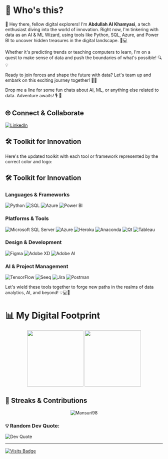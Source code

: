 # 🧸 Who's this?
 
🚀 Hey there, fellow digital explorers! I'm **Abdullah Al Khamyasi**, a tech enthusiast diving into the world of innovation. Right now, I'm tinkering with data as an AI & ML Wizard, using tools like Python, SQL, Azure, and Power BI to uncover hidden treasures in the digital landscape. 🌌💻

Whether it's predicting trends or teaching computers to learn, I'm on a quest to make sense of data and push the boundaries of what's possible! 🔍💡

Ready to join forces and shape the future with data? Let's team up and embark on this exciting journey together! 🌟💼

Drop me a line for some fun chats about AI, ML, or anything else related to data. Adventure awaits! 🎙️ 🚀
 
 
## 🌐 Connect & Collaborate
 
[![LinkedIn](https://img.shields.io/badge/LinkedIn-%230077B5.svg?&style=for-the-badge&logo=linkedin&logoColor=white)](https://www.linkedin.com/in/abdullah-al-khamyasi-7b0322214/)
 
## 🛠️ Toolkit for Innovation

Here's the updated toolkit with each tool or framework represented by the correct color and logo:

## 🛠️ Toolkit for Innovation

### Languages & Frameworks

![Python](https://img.shields.io/badge/python-%233776AB.svg?style=for-the-badge&logo=python&logoColor=white)
![SQL](https://img.shields.io/badge/sql-%2307405e.svg?style=for-the-badge&logo=sql&logoColor=white)
![Azure](https://img.shields.io/badge/azure-%230072C6.svg?style=for-the-badge&logo=microsoft-azure&logoColor=white)
![Power BI](https://img.shields.io/badge/Power_BI-F2C811?style=for-the-badge&logo=Power-BI&logoColor=black)

### Platforms & Tools

![Microsoft SQL Server](https://img.shields.io/badge/Microsoft%20SQL%20Server-CC2927?style=for-the-badge&logo=microsoft%20sql%20server&logoColor=white)
![Azure](https://img.shields.io/badge/azure-%230072C6.svg?style=for-the-badge&logo=microsoft-azure&logoColor=white)
![Heroku](https://img.shields.io/badge/heroku-%23430098.svg?style=for-the-badge&logo=heroku&logoColor=white)
![Anaconda](https://img.shields.io/badge/Anaconda-44A833?style=for-the-badge&logo=Anaconda&logoColor=white)
![Qt](https://img.shields.io/badge/Qt-41CD52?style=for-the-badge&logo=Qt&logoColor=white)
![Tableau](https://img.shields.io/badge/Tableau-E97627?style=for-the-badge&logo=Tableau&logoColor=white)

### Design & Development

![Figma](https://img.shields.io/badge/figma-%23F24E1E.svg?style=for-the-badge&logo=figma&logoColor=white)
![Adobe XD](https://img.shields.io/badge/Adobe%20XD-470137?style=for-the-badge&logo=Adobe%20XD&logoColor=#FF61F6)
![Adobe AI](https://img.shields.io/badge/Adobe%20AI-410137?style=for-the-badge&logo=adobe&logoColor=white)

### AI & Project Management

![TensorFlow](https://img.shields.io/badge/TensorFlow-%23FF6F00.svg?style=for-the-badge&logo=TensorFlow&logoColor=white)
![Seeq](https://img.shields.io/badge/Seeq-FF6C37?style=for-the-badge&logo=Seqq&logoColor=white)
![Jira](https://img.shields.io/badge/jira-%230A0FFF.svg?style=for-the-badge&logo=jira&logoColor=white)
![Postman](https://img.shields.io/badge/Postman-FF6C37?style=for-the-badge&logo=postman&logoColor=white)

Let's wield these tools together to forge new paths in the realms of data analytics, AI, and beyond! 💡💻🚀
# 📊 My Digital Footprint
<p align="center">
<img height="180em" src="https://github-readme-stats-eight-theta.vercel.app/api?username=ABZ119&show_icons=true&theme=algolia&include_all_commits=true&count_private=true"/>
<img height="180em" src="https://github-readme-stats-eight-theta.vercel.app/api/top-langs/?username=ABZ119&layout=compact&langs_count=8&theme=algolia"/>
</p>
 
## 🔗 Streaks & Contributions
 
<p align="center"><img src="https://github-readme-streak-stats.herokuapp.com/?user=ABZ119&theme=algolia" alt="Mansuri98" /></p>
 
### 💡 Random Dev Quote:
![Dev Quote](https://quotes-github-readme.vercel.app/api?type=horizontal&theme=radical)
 
---
[![Visits Badge](https://visitcount.itsvg.in/api?id=ABZ119&icon=0&color=6)](https://visitcount.itsvg.in)
